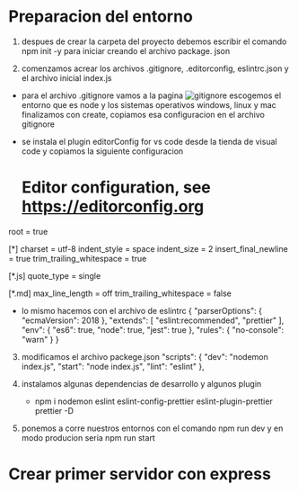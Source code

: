 # Preparacion del entorno 

1. despues de crear la carpeta del proyecto debemos escribir el comando npm init -y para iniciar creando el archivo package. json

2. comenzamos acrear los archivos .gitignore, .editorconfig, eslintrc.json y el archivo inicial index.js
 
 - para el archivo .gitignore  vamos a la pagina ![gitignore](https://www.toptal.com/developers/gitignore) escogemos el entorno que es node y los sistemas operativos windows, linux y mac finalizamos con create, copiamos esa configuracion en el archivo gitignore

 -  se instala el plugin editorConfig for vs code desde la tienda de visual code y copiamos la siguiente configuracion
    # Editor configuration, see https://editorconfig.org
root = true

[*]
charset = utf-8
indent_style = space
indent_size = 2
insert_final_newline = true
trim_trailing_whitespace = true

[*.js]
quote_type = single

[*.md]
max_line_length = off
trim_trailing_whitespace = false

- lo mismo hacemos con el archivo de eslintrc
 {
  "parserOptions": {
    "ecmaVersion": 2018
  },
  "extends": [
    "eslint:recommended",
    "prettier"
  ],
  "env": {
    "es6": true,
    "node": true,
    "jest": true
  },
  "rules": {
    "no-console": "warn"
  }
}

3. modificamos el archivo packege.json
  "scripts": {
    "dev": "nodemon index.js",
    "start": "node index.js",
    "lint": "eslint"
  },

4. instalamos algunas dependencias de desarrollo y algunos plugin
    - npm i nodemon eslint eslint-config-prettier eslint-plugin-prettier prettier -D
5. ponemos a corre nuestros entornos con el comando npm run dev y en modo producion seria npm run start

# Crear primer servidor con express